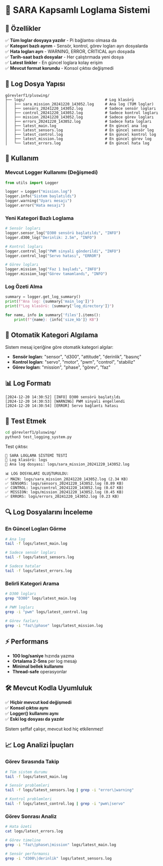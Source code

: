 # 📝 SARA Kapsamlı Loglama Sistemi

## 🎯 Özellikler

✅ **Tüm loglar dosyaya yazılır** - Pi bağlantısı olmasa da  
✅ **Kategori bazlı ayrım** - Sensör, kontrol, görev logları ayrı dosyalarda  
✅ **Hata logları ayrı** - WARNING, ERROR, CRITICAL ayrı dosyada  
✅ **Tarih-saat bazlı dosyalar** - Her çalıştırmada yeni dosya  
✅ **Latest linkler** - En güncel loglara kolay erişim  
✅ **Mevcut format korundu** - Konsol çıktısı değişmedi  

## 📁 Log Dosya Yapısı

```
görevlerf1/pluswing/
├── logs/                                    # Log klasörü
│   ├── sara_mission_20241220_143052.log     # Ana log (TÜM loglar)
│   ├── sensors_20241220_143052.log          # Sadece sensör logları  
│   ├── control_20241220_143052.log          # Sadece kontrol logları
│   ├── mission_20241220_143052.log          # Sadece görev logları
│   ├── errors_20241220_143052.log           # Sadece hata logları
│   ├── latest_main.log                      # En güncel ana log
│   ├── latest_sensors.log                   # En güncel sensör log
│   ├── latest_control.log                   # En güncel kontrol log  
│   ├── latest_mission.log                   # En güncel görev log
│   └── latest_errors.log                    # En güncel hata log
```

## 🔧 Kullanım

### Mevcut Logger Kullanımı (Değişmedi)
```python
from utils import Logger

logger = Logger("mission.log")
logger.info("Sistem başlatıldı")
logger.warning("Uyarı mesajı") 
logger.error("Hata mesajı")
```

### Yeni Kategori Bazlı Loglama
```python
# Sensör logları
logger.sensor_log("D300 sensörü başlatıldı", "INFO")
logger.d300_log("Derinlik: 2.5m", "INFO")

# Kontrol logları  
logger.control_log("PWM sinyali gönderildi", "INFO")
logger.control_log("Servo hatası", "ERROR")

# Görev logları
logger.mission_log("Faz 1 başladı", "INFO") 
logger.mission_log("Görev tamamlandı", "INFO")
```

### Log Özeti Alma
```python
summary = logger.get_log_summary()
print(f"Ana log: {summary['main_log']}")
print(f"Log klasörü: {summary['log_directory']}")

for name, info in summary['files'].items():
    print(f"{name}: {info['size_kb']} KB")
```

## 🤖 Otomatik Kategori Algılama

Sistem mesaj içeriğine göre otomatik kategori algılar:

- **Sensör logları**: "sensor", "d300", "attitude", "derinlik", "basınç"
- **Kontrol logları**: "servo", "motor", "pwm", "control", "stabiliz"  
- **Görev logları**: "mission", "phase", "görev", "faz"

## 📊 Log Formatı

```
[2024-12-20 14:30:52] [INFO] D300 sensörü başlatıldı
[2024-12-20 14:30:53] [WARNING] PWM sinyali engellendi
[2024-12-20 14:30:54] [ERROR] Servo bağlantı hatası
```

## 🧪 Test Etmek

```bash
cd görevlerf1/pluswing/
python3 test_logging_system.py
```

Test çıktısı:
```
🧪 SARA LOGLAMA SİSTEMİ TESTİ
📁 Log klasörü: logs
📄 Ana log dosyası: logs/sara_mission_20241220_143052.log

📊 LOG DOSYALARI OLUŞTURULDU:
✅ MAIN: logs/sara_mission_20241220_143052.log (2.34 KB)
✅ SENSORS: logs/sensors_20241220_143052.log (0.89 KB)
✅ CONTROL: logs/control_20241220_143052.log (0.67 KB)
✅ MISSION: logs/mission_20241220_143052.log (0.45 KB)
✅ ERRORS: logs/errors_20241220_143052.log (0.23 KB)
```

## 🔍 Log Dosyalarını İnceleme

### En Güncel Logları Görme
```bash
# Ana log
tail -f logs/latest_main.log

# Sadece sensör logları
tail -f logs/latest_sensors.log

# Sadece hatalar
tail -f logs/latest_errors.log
```

### Belirli Kategori Arama
```bash
# D300 logları
grep "D300" logs/latest_main.log

# PWM logları  
grep -i "pwm" logs/latest_control.log

# Görev fazları
grep -i "faz\|phase" logs/latest_mission.log
```

## ⚡ Performans

- **100 log/saniye** hızında yazma
- **Ortalama 2-5ms** per log mesajı
- **Minimal bellek kullanımı** 
- **Thread-safe** operasyonlar

## 🛠️ Mevcut Kodla Uyumluluk

✅ **Hiçbir mevcut kod değişmedi**  
✅ **Konsol çıktısı aynı**  
✅ **Logger() kullanımı aynı**  
✅ **Eski log dosyası da yazılır**  

Sistem şeffaf çalışır, mevcut kod hiç etkilenmez!

## 📈 Log Analizi İpuçları

### Görev Sırasında Takip
```bash
# Tüm sistem durumu
tail -f logs/latest_main.log

# Sensör problemleri
tail -f logs/latest_sensors.log | grep -i "error\|warning"

# Kontrol problemleri  
tail -f logs/latest_control.log | grep -i "pwm\|servo"
```

### Görev Sonrası Analiz
```bash
# Hata özeti
cat logs/latest_errors.log

# Görev timeline
grep -i "faz\|phase\|mission" logs/latest_main.log

# Sensör performansı
grep -i "d300\|derinlik" logs/latest_sensors.log
```

